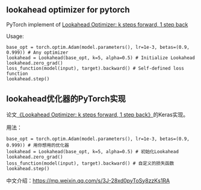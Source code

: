 ## lookahead optimizer for pytorch

PyTorch implement of <a href="https://arxiv.org/abs/1907.08610" target="_blank">Lookahead Optimizer: k steps forward, 1 step back</a>

Usage:
```
base_opt = torch.optim.Adam(model.parameters(), lr=1e-3, betas=(0.9, 0.999)) # Any optimizer
lookahead = Lookahead(base_opt, k=5, alpha=0.5) # Initialize Lookahead
lookahead.zero_grad()
loss_function(model(input), target).backward() # Self-defined loss function
lookahead.step()
```

## lookahead优化器的PyTorch实现

论文<a href="https://arxiv.org/abs/1907.08610" target="_blank">《Lookahead Optimizer: k steps forward, 1 step back》</a>的Keras实现。

用法：
```
base_opt = torch.optim.Adam(model.parameters(), lr=1e-3, betas=(0.9, 0.999)) # 用你想用的优化器
lookahead = Lookahead(base_opt, k=5, alpha=0.5) # 初始化Lookahead
lookahead.zero_grad()
loss_function(model(input), target).backward() # 自定义的损失函数
lookahead.step()
```

中文介绍：https://mp.weixin.qq.com/s/3J-28xd0pyToSy8zzKs1RA
